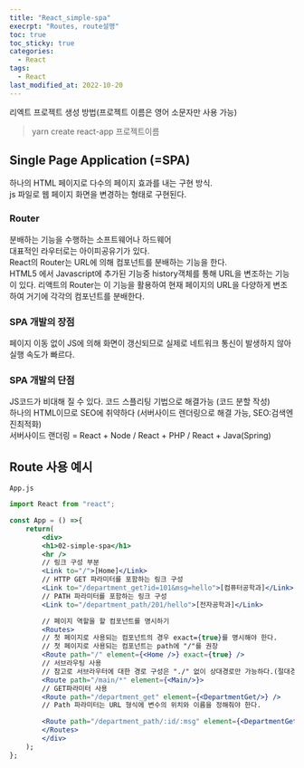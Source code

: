 ```yaml
---
title: "React_simple-spa"
execrpt: "Routes, route설명"
toc: true
toc_sticky: true
categories:
  - React
tags:
  - React
last_modified_at: 2022-10-20
---
```


리엑트 프로젝트 생성 방법(프로젝트 이름은 영어 소문자만 사용 가능)  
> yarn create react-app 프로젝트이름

## Single Page Application (=SPA)
하나의 HTML 페이지로 다수의 페이지 효과를 내는 구현 방식.  
js 파일로 웹 페이지 화면을 변경하는 형태로 구현된다.
### Router
분배하는 기능을 수행하는 소프트웨어나 하드웨어  
대표적인 라우터로는 아이피공유기가 있다.  
React의 Router는 URL에 의해 컴포넌트를 분배하는 기능을 한다.  
HTML5 에서 Javascript에 추가된 기능중 history객체를 통해 URL을 변조하는 기능이 있다.
리액트의 Router는 이 기능을 활용하여 현재 페이지의 URL을 다양하게 변조하여 거기에 각각의 컴포넌트를 분배한다.
### SPA 개발의 장점
페이지 이동 없이 JS에 의해 화면이 갱신되므로 실제로 네트워크 통신이 발생하지 않아 실행 속도가 빠르다.
### SPA 개발의 단점
JS코드가 비대해 질 수 있다. 코드 스플리팅 기법으로 해결가능 (코드 분할 작성)  
하나의 HTML이므로 SEO에 취약하다 (서버사이드 렌더링으로 해결 가능, SEO:검색엔진최적화)  
서버사이드 랜더링 = React + Node / React + PHP / React + Java(Spring)

## Route 사용 예시
`App.js`
```jsx
import React from "react";

const App = () =>{
    return(
        <div>
        <h1>02-simple-spa</h1>
        <hr />
        // 링크 구성 부분
        <Link to="/">[Home]</Link>
        // HTTP GET 파라미터를 포함하는 링크 구성
        <Link to="/department_get?id=101&msg=hello">[컴퓨터공학과]</Link>
        // PATH 파라미터를 포함하는 링크 구성
        <Link to="/department_path/201/hello">[전자공학과]</Link>

        // 페이지 역할을 할 컴포넌트를 명시하기
        <Routes>
        // 첫 페이지로 사용되는 컴포넌트의 경우 exact={true}를 명시해야 한다.
        // 첫 페이지로 사용되는 컴포넌트는 path에 "/"를 권장
        <Route path="/" element={<Home />} exact={true} />
        // 서브라우팅 사용
        // 참고로 서브라우터에 대한 경로 구성은 "./" 없이 상대경로만 가능하다.(절대경로 불가)
        <Route path="/main/*" element={<Main/>}>
        // GET파라미터 사용
        <Route path="/department_get" element={<DepartmentGet/>} />
        // Path 파라미터는 URL 형식에 변수의 위치와 이름을 정해줘야 한다.

        <Route path="/department_path/:id/:msg" element={<DepartmentGet />} /> 
        </Routes>
        </div>
    );
};
```

